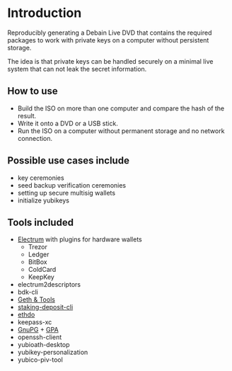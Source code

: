 # Introduction
Reproducibly generating a Debain Live DVD that contains the required packages to work with private keys on a computer without persistent storage.

The idea is that private keys can be handled securely on a minimal live system that can not leak the secret information.

## How to use
* Build the ISO on more than one computer and compare the hash of the result.
* Write it onto a DVD or a USB stick.
* Run the ISO on a computer without permanent storage and no network connection.

## Possible use cases include
* key ceremonies
* seed backup verification ceremonies
* setting up secure multisig wallets
* initialize yubikeys

## Tools included
* [Electrum](https://electrum.org/) with plugins for hardware wallets
  * Trezor
  * Ledger
  * BitBox
  * ColdCard
  * KeepKey
* electrum2descriptors
* bdk-cli
* [Geth & Tools](https://github.com/ethereum/go-ethereum)
* [staking-deposit-cli](https://github.com/ethereum/staking-deposit-cli)
* [ethdo](https://github.com/wealdtech/ethdo)
* keepass-xc
* [GnuPG](https://www.gnupg.org/) + [GPA](https://www.gnupg.org/related_software/gpa/)
* openssh-client
* yubioath-desktop
* yubikey-personalization
* yubico-piv-tool
